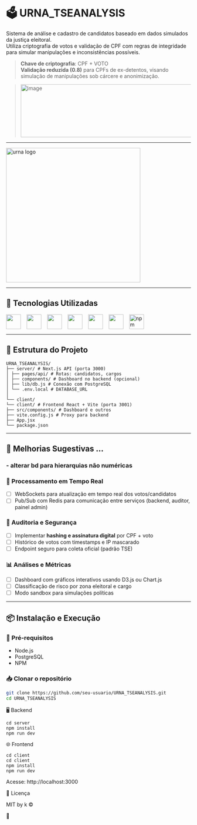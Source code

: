 # 🗳️ URNA_TSEANALYSIS

Sistema de análise e cadastro de candidatos baseado em dados simulados da justiça eleitoral.  
Utiliza criptografia de votos e validação de CPF com regras de integridade para simular manipulações e inconsistências possíveis.

> **Chave de criptografia**: CPF + VOTO  
> **Validação reduzida (0.8)** para CPFs de ex-detentos, visando simulação de manipulações sob cárcere e anonimização.

> <img width="628" height="144" alt="image" src="https://github.com/user-attachments/assets/dd872e1d-a24c-46c8-a491-727dfd7c19b3" />


---

<img width="366" src="https://github.com/user-attachments/assets/4988fd8a-ed69-4648-b2b8-d7512eb56b82" alt="urna logo" />

---

## 🚀 Tecnologias Utilizadas

<div style="display:flex; gap: 1rem; align-items:center;">

<img src="https://cdn.jsdelivr.net/gh/devicons/devicon/icons/react/react-original.svg" width="40" />
<img src="https://cdn.jsdelivr.net/gh/devicons/devicon/icons/nextjs/nextjs-original.svg" width="40" />
<img src="https://cdn.jsdelivr.net/gh/devicons/devicon/icons/postgresql/postgresql-original.svg" width="40" />
<img src="https://cdn.jsdelivr.net/gh/devicons/devicon/icons/javascript/javascript-original.svg" width="40" />
<img src="https://cdn.jsdelivr.net/gh/devicons/devicon/icons/nodejs/nodejs-original.svg" width="40" />
<img src="https://cdn.jsdelivr.net/gh/devicons/devicon/icons/vite/vite-original.svg" width="40" />
<img src="https://cdn.jsdelivr.net/gh/devicons/devicon/icons/npm/npm-original-wordmark.svg" width="40" title="npm"/>


</div>

---

## 📁 Estrutura do Projeto

```
URNA_TSEANALYSIS/
├── server/ # Next.js API (porta 3000)
│ ├── pages/api/ # Rotas: candidatos, cargos
│ ├── components/ # Dashboard no backend (opcional)
│ ├── lib/db.js # Conexão com PostgreSQL
│ └── .env.local # DATABASE_URL
│
└── client/
└── client/ # Frontend React + Vite (porta 3001)
├── src/components/ # Dashboard e outros
├── vite.config.js # Proxy para backend
├── App.jsx
└── package.json
```

---

## 🧠 Melhorias Sugestivas ...

### - alterar bd para hierarquias não numéricas

### 🔁 Processamento em Tempo Real
- [ ] WebSockets para atualização em tempo real dos votos/candidatos
- [ ] Pub/Sub com Redis para comunicação entre serviços (backend, auditor, painel admin)

### 🧮 Auditoria e Segurança
- [ ] Implementar **hashing e assinatura digital** por CPF + voto
- [ ] Histórico de votos com timestamps e IP mascarado
- [ ] Endpoint seguro para coleta oficial (padrão TSE)

### 📊 Análises e Métricas
- [ ] Dashboard com gráficos interativos usando D3.js ou Chart.js
- [ ] Classificação de risco por zona eleitoral e cargo
- [ ] Modo sandbox para simulações políticas

---

## 📦 Instalação e Execução

### 🔧 Pré-requisitos
- Node.js
- PostgreSQL
- NPM

### 📥 Clonar o repositório

```bash
git clone https://github.com/seu-usuario/URNA_TSEANALYSIS.git
cd URNA_TSEANALYSIS
```

🖥️ Backend

```
cd server
npm install
npm run dev

```

🌐 Frontend

```
cd client
cd client
npm install
npm run dev

```

Acesse: http://localhost:3000

📃 Licença

MIT by k ©

🤝
